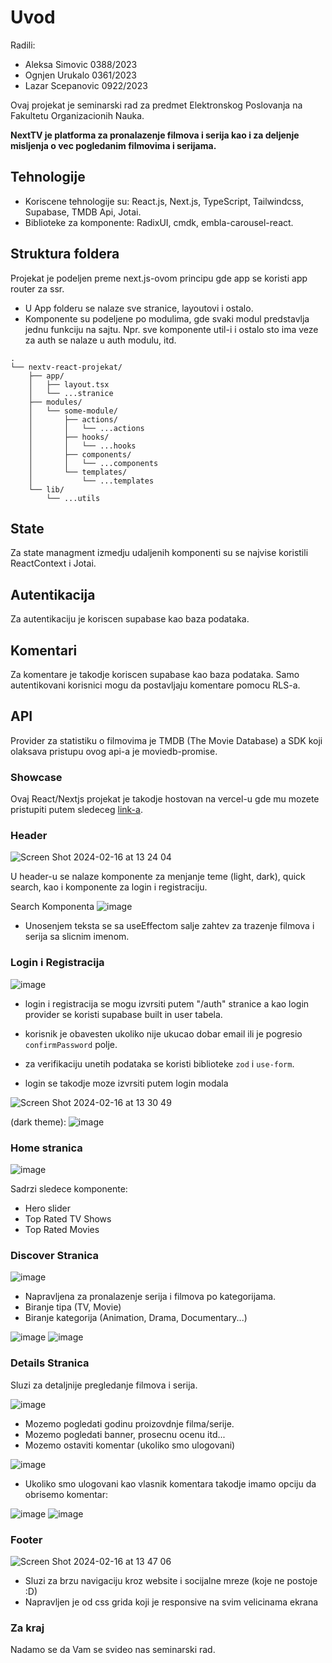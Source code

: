 # Uvod

Radili: 
- Aleksa Simovic 0388/2023
- Ognjen Urukalo 0361/2023
- Lazar Scepanovic 0922/2023

Ovaj projekat je seminarski rad za predmet Elektronskog Poslovanja na Fakultetu Organizacionih Nauka.

**NextTV je platforma za pronalazenje filmova i serija kao i za deljenje misljenja o vec pogledanim filmovima i serijama.**

## Tehnologije

- Koriscene tehnologije su: React.js, Next.js, TypeScript, Tailwindcss, Supabase, TMDB Api, Jotai.
- Biblioteke za komponente: RadixUI, cmdk, embla-carousel-react.

## Struktura foldera

Projekat je podeljen preme next.js-ovom principu gde app se koristi app router za ssr.
- U App folderu se nalaze sve stranice, layoutovi i ostalo.
- Komponente su podeljene po modulima, gde svaki modul predstavlja jednu funkciju na sajtu. Npr. sve komponente util-i i ostalo sto ima veze za auth se nalaze u auth modulu, itd.

```
.
└── nextv-react-projekat/
    ├── app/
    │   ├── layout.tsx
    │   └── ...stranice
    ├── modules/
    │   └── some-module/
    │       ├── actions/
    │       │   └── ...actions
    │       ├── hooks/
    │       │   └── ...hooks
    │       ├── components/
    │       │   └── ...components
    │       └── templates/
    │           └── ...templates
    └── lib/
        └── ...utils
```

## State

Za state managment izmedju udaljenih komponenti su se najvise koristili ReactContext i Jotai.

## Autentikacija

Za autentikaciju je koriscen supabase kao baza podataka.

## Komentari

Za komentare je takodje koriscen supabase kao baza podataka. Samo autentikovani korisnici mogu da postavljaju komentare pomocu RLS-a.

## API

Provider za statistiku o filmovima je TMDB (The Movie Database) a SDK koji olaksava pristupu ovog api-a je moviedb-promise.

### Showcase

Ovaj React/Nextjs projekat je takodje hostovan na vercel-u gde mu mozete pristupiti putem sledeceg [link-a](https://nextv-react-projekat.vercel.app).

### Header

![Screen Shot 2024-02-16 at 13 24 04](https://github.com/Aleksa1312/nextv-react-projekat/assets/102186502/23fe88f5-a30d-4a5b-a03c-78ddceb7d7dc)

U header-u se nalaze komponente za menjanje teme (light, dark), quick search, kao i komponente za login i registraciju.

Search Komponenta
![image](https://github.com/Aleksa1312/nextv-react-projekat/assets/102186502/258f5f0a-2151-4811-9ddb-6d3dddd35d55)

- Unosenjem teksta se sa useEffectom salje zahtev za trazenje filmova i serija sa slicnim imenom.


### Login i Registracija

![image](https://github.com/Aleksa1312/nextv-react-projekat/assets/102186502/09293ade-6fd5-4540-b1ab-a0a804fb6585)

- login i registracija se mogu izvrsiti putem "/auth" stranice a kao login provider se koristi supabase built in user tabela.
- korisnik je obavesten ukoliko nije ukucao dobar email ili je pogresio `confirmPassword` polje.
- za verifikaciju unetih podataka se koristi biblioteke `zod` i `use-form`.

- login se takodje moze izvrsiti putem login modala

![Screen Shot 2024-02-16 at 13 30 49](https://github.com/Aleksa1312/nextv-react-projekat/assets/102186502/99008485-892d-4b53-95b3-bfcd405a4167)


(dark theme):
![image](https://github.com/Aleksa1312/nextv-react-projekat/assets/102186502/3ba051dc-557e-4222-91da-b204d864be45)


### Home stranica

![image](https://github.com/Aleksa1312/nextv-react-projekat/assets/102186502/bdcf286c-85f3-41fa-8309-bd2862364ad0)

Sadrzi sledece komponente:
- Hero slider
- Top Rated TV Shows
- Top Rated Movies

### Discover Stranica

![image](https://github.com/Aleksa1312/nextv-react-projekat/assets/102186502/eec7486f-9a72-4ae8-97b3-06df29686085)

- Napravljena za pronalazenje serija i filmova po kategorijama.
- Biranje tipa (TV, Movie)
- Biranje kategorija (Animation, Drama, Documentary...)

![image](https://github.com/Aleksa1312/nextv-react-projekat/assets/102186502/e46d5e4f-9d45-4417-ac94-fc01fd8f6f6f)
![image](https://github.com/Aleksa1312/nextv-react-projekat/assets/102186502/e7267529-5bda-41d3-a2fb-534e86c9781d)


### Details Stranica

Sluzi za detaljnije pregledanje filmova i serija.

![image](https://github.com/Aleksa1312/nextv-react-projekat/assets/102186502/36b12ff1-7d0b-45ea-8621-41d2a5d1f98b)

- Mozemo pogledati godinu proizovdnje filma/serije.
- Mozemo pogledati banner, prosecnu ocenu itd...
- Mozemo ostaviti komentar (ukoliko smo ulogovani)

![image](https://github.com/Aleksa1312/nextv-react-projekat/assets/102186502/c48b7bcf-aea6-4fb4-9973-414eacc56abd)

- Ukoliko smo ulogovani kao vlasnik komentara takodje imamo opciju da obrisemo komentar:

![image](https://github.com/Aleksa1312/nextv-react-projekat/assets/102186502/4265b876-b265-4660-ba62-a98b429a0579)
![image](https://github.com/Aleksa1312/nextv-react-projekat/assets/102186502/52744c33-bf3b-42fe-9493-fdc265d51846)

### Footer

![Screen Shot 2024-02-16 at 13 47 06](https://github.com/Aleksa1312/nextv-react-projekat/assets/102186502/57109a12-5fd7-419b-9640-7cd1b47b8cee)

- Sluzi za brzu navigaciju kroz website i socijalne mreze (koje ne postoje :D)
- Napravljen je od css grida koji je responsive na svim velicinama ekrana


### Za kraj

Nadamo se da Vam se svideo nas seminarski rad.
